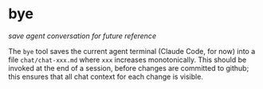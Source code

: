 # bye
*save agent conversation for future reference*

The `bye` tool saves the current agent terminal (Claude Code, for now) into a file `chat/chat-xxx.md` where `xxx` increases monotonically. This should be invoked at the end of a session, before changes are committed to github; this ensures that all chat context for each change is visible.